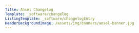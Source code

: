 ```yaml
---
Title: Ansel Changelog
Template: _software/changelog
ListingTemplate: _software/changelogEntry
HeaderBackgroundImage: /assets/img/banners/ansel-banner.jpg
---
```

